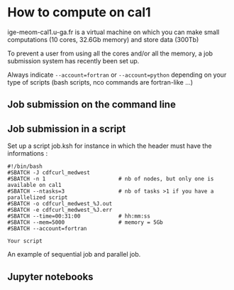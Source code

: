 # How to compute on cal1

ige-meom-cal1.u-ga.fr is a virtual machine on which you can make small computations (10 cores, 32.6Gb memory) and store data (300Tb)

To prevent a user from using all the cores and/or all the memory, a job submission system has recently been set up.

Always indicate ```--account=fortran``` or ```--account=python``` depending on your type of scripts (bash scripts, nco commands are fortran-like ...)

## Job submission on the command line

## Job submission in a script

Set up a script job.ksh for instance in which the header must have the informations :

```
#!/bin/bash
#SBATCH -J cdfcurl_medwest
#SBATCH -n 1                       # nb of nodes, but only one is available on cal1
#SBATCH --ntasks=3                 # nb of tasks >1 if you have a parallelized script
#SBATCH -o cdfcurl_medwest_%J.out
#SBATCH -e cdfcurl_medwest_%J.err
#SBATCH --time=00:31:00            # hh:mm:ss
#SBATCH --mem=5000                 # memory = 5Gb
#SBATCH --account=fortran

Your script
```

An example of sequential job and parallel job.

## Jupyter notebooks
